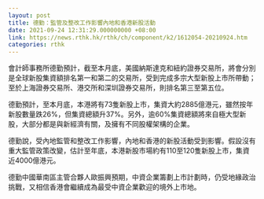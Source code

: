 ```yaml
---
layout: post
title: 德勤：監管及整改工作影響內地和香港新股活動
date: 2021-09-24 12:31:29.000000000 +08:00
link: https://news.rthk.hk/rthk/ch/component/k2/1612054-20210924.htm
categories: rthk
---
```


會計師事務所德勤預計，截至本月底，美國納斯達克和紐約證券交易所，將會分別是全球新股集資額排名第一和第二的交易所，受到完成多宗大型新股上市所帶動；至於上海證券交易所、港交所和深圳證券交易所，則排名第三至第五位。

德勤預計，至本月底，本港將有73隻新股上市，集資大約2885億港元，雖然按年新股數量跌26%，但集資總額升37%。另外，逾60%集資總額將來自極大型新股，大部分都是與新經濟有關，及擁有不同股權架構的企業。

德勤說，受內地監管和整改工作影響，內地和香港的新股活動受到影響。假設沒有重大監管政策改變，估計至年底，本港新股市場約有110至120隻新股上市，集資近4000億港元。

德勤中國華南區主管合夥人歐振興預期，中資企業籌劃上市計劃時，仍受地緣政治挑戰，又相信香港會繼續成為最受中資企業歡迎的境外上市地。
